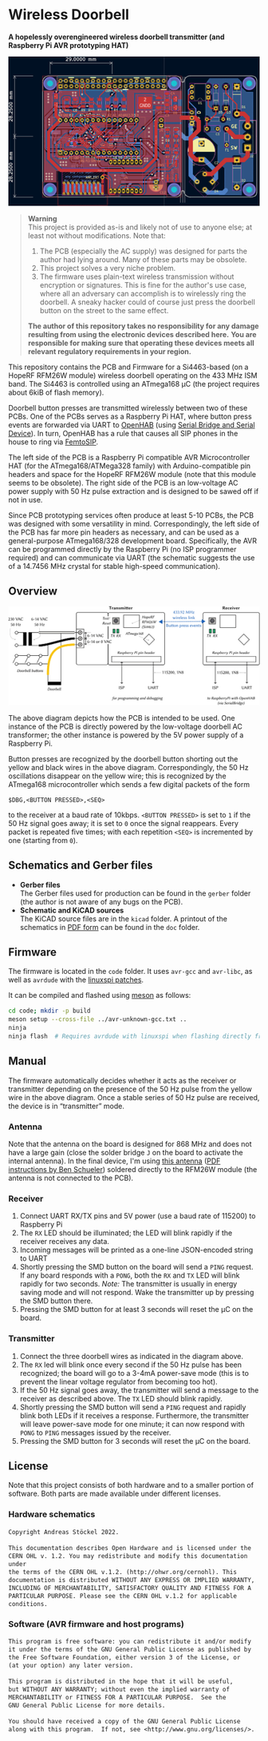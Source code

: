 # Wireless Doorbell
**A hopelessly overengineered wireless doorbell transmitter (and Raspberry Pi AVR prototyping HAT)**

![Screenshot of the PCB in KiCAD](doc/pcb.png)

> **Warning**  
> This project is provided as-is and likely not of use to anyone else; at least not without modifications. Note that:
> 1. The PCB (especially the AC supply) was designed for parts the author had lying around. Many of these parts may be obsolete.
> 2. This project solves a very niche problem.
> 3. The firmware uses plain-text wireless transmission without encryption or signatures. This is fine for the author's use case, where all an adversary can accomplish is to wirelessly ring the doorbell. A sneaky hacker could of course just press the doorbell button on the street to the same effect.
>
> **The author of this repository takes no responsibility for any damage resulting from using the electronic devices described here.**
> **You are responsible for making sure that operating these devices meets all relevant regulatory requirements in your region.**

This repository contains the PCB and Firmware for a Si4463-based (on a HopeRF RFM26W module) wireless doorbell operating on the 433 MHz ISM band.
The Si4463 is controlled using an ATmega168 µC (the project requires about 6kiB of flash memory).

Doorbell button presses are transmitted wirelessly between two of these PCBs.
One of the PCBs serves as a Raspberry Pi HAT, where button press events are forwarded via UART to [OpenHAB](https://www.openhab.org/) (using [Serial Bridge and Serial Device](https://www.openhab.org/addons/bindings/serial/)).
In turn, OpenHAB has a rule that causes all SIP phones in the house to ring via [FemtoSIP](https://github.com/astoeckel/femtosip).

The left side of the PCB is a Raspberry Pi compatible AVR Microcontroller HAT (for the ATmega168/ATMega328 family) with Arduino-compatible pin headers and space for the HopeRF RFM26W module (note that this module seems to be obsolete).
The right side of the PCB is an low-voltage AC power supply with 50 Hz pulse extraction and is designed to be sawed off if not in use.

Since PCB prototyping services often produce at least 5-10 PCBs, the PCB was designed with some versatility in mind.
Correspondingly, the left side of the PCB has far more pin headers as necessary, and can be used as a general-purpose ATmega168/328 development board.
Specifically, the AVR can be programmed directly by the Raspberry Pi (no ISP programmer required) and can communicate via UART (the schematic suggests the use of a 14.7456 MHz crystal for stable high-speed communication).

## Overview

![Overview of the setup](doc/overview.png)

The above diagram depicts how the PCB is intended to be used.
One instance of the PCB is directly powered by the low-voltage doorbell AC transformer; the other instance is powered by the 5V power supply of a Raspberry Pi.

Button presses are recognized by the doorbell button shorting out the yellow and black wires in the above diagram.
Correspondingly, the 50 Hz oscillations disappear on the yellow wire; this is recognized by the ATmega168 microcontroller which sends a few digital packets of the form
```
$DBG,<BUTTON PRESSED>,<SEQ>
```
to the receiver at a baud rate of 10kbps.
`<BUTTON PRESSED>` is set to `1` if the 50 Hz signal goes away; it is set to `0` once the signal reappears.
Every packet is repeated five times; with each repetition `<SEQ>` is incremented by one (starting from `0`).

## Schematics and Gerber files

* **Gerber files**  
  The Gerber files used for production can be found in the `gerber` folder (the author is not aware of any bugs on the PCB).
* **Schematic and KiCAD sources**  
  The KiCAD source files are in the `kicad` folder. A printout of the schematics in [PDF form](doc/schematics.pdf) can be found in the `doc` folder.

## Firmware

The firmware is located in the `code` folder.
It uses `avr-gcc` and `avr-libc`, as well as `avrdude` with the [linuxspi patches](https://github.com/kcuzner/avrdude).

It can be compiled and flashed using [meson](https://mesonbuild.com/) as follows:
```sh
cd code; mkdir -p build
meson setup --cross-file ../avr-unknown-gcc.txt ..
ninja
ninja flash  # Requires avrdude with linuxspi when flashing directly from the RPi
```

## Manual

The firmware automatically decides whether it acts as the receiver or transmitter depending on the presence of the 50 Hz pulse from the yellow wire in the above diagram.
Once a stable series of 50 Hz pulse are received, the device is in “transmitter” mode.

### Antenna
Note that the antenna on the board is designed for 868 MHz and does not have a large gain (close the solder bridge `J` on the board to activate the internal antenna).
In the final device, I'm using [this antenna](https://www.instructables.com/433-MHz-Coil-loaded-antenna/) ([PDF instructions by Ben Schueler](https://drive.google.com/file/d/1E9KPAPJrZRgGLOQqwd2-3-Px0MuSVreY/view)) soldered directly to the RFM26W module (the antenna is not connected to the PCB).

### Receiver

1. Connect UART RX/TX pins and 5V power (use a baud rate of 115200) to Raspberry Pi
2. The `RX` LED should be illuminated; the LED will blink rapidly if the receiver receives any data.
3. Incoming messages will be printed as a one-line JSON-encoded string to UART
4. Shortly pressing the SMD button on the board will send a `PING` request. If any board responds with a `PONG`, both the `RX` and `TX` LED will blink rapidly for two seconds. *Note:* The transmitter is usually in energy saving mode and will not respond. Wake the transmitter up by pressing the SMD button there.
5. Pressing the SMD button for at least 3 seconds will reset the µC on the board.

### Transmitter
1. Connect the three doorbell wires as indicated in the diagram above.
2. The `RX` led will blink once every second if the 50 Hz pulse has been recognized; the board will go to a 3-4mA power-save mode (this is to prevent the linear voltage regulator from becoming too hot).
3. If the 50 Hz signal goes away, the transmitter will send a message to the receiver as described above. The `TX` LED should blink rapidly.
4. Shortly pressing the SMD button will send a `PING` request and rapidly blink both LEDs if it receives a response. Furthermore, the transmitter will leave power-save mode for one minute; it can now respond with `PONG` to `PING` messages issued by the receiver.
5. Pressing the SMD button for 3 seconds will reset the µC on the board.

## License

Note that this project consists of both hardware and to a smaller portion of software. Both parts are made available under different licenses.

### Hardware schematics

    Copyright Andreas Stöckel 2022.
    
    This documentation describes Open Hardware and is licensed under the
    CERN OHL v. 1.2. You may redistribute and modify this documentation under
    the terms of the CERN OHL v.1.2. (http://ohwr.org/cernohl). This
    documentation is distributed WITHOUT ANY EXPRESS OR IMPLIED WARRANTY,
    INCLUDING OF MERCHANTABILITY, SATISFACTORY QUALITY AND FITNESS FOR A
    PARTICULAR PURPOSE. Please see the CERN OHL v.1.2 for applicable conditions.

### Software (AVR firmware and host programs)

    This program is free software: you can redistribute it and/or modify
    it under the terms of the GNU General Public License as published by
    the Free Software Foundation, either version 3 of the License, or
    (at your option) any later version.
    
    This program is distributed in the hope that it will be useful,
    but WITHOUT ANY WARRANTY; without even the implied warranty of
    MERCHANTABILITY or FITNESS FOR A PARTICULAR PURPOSE.  See the
    GNU General Public License for more details.
    
    You should have received a copy of the GNU General Public License
    along with this program.  If not, see <http://www.gnu.org/licenses/>.
